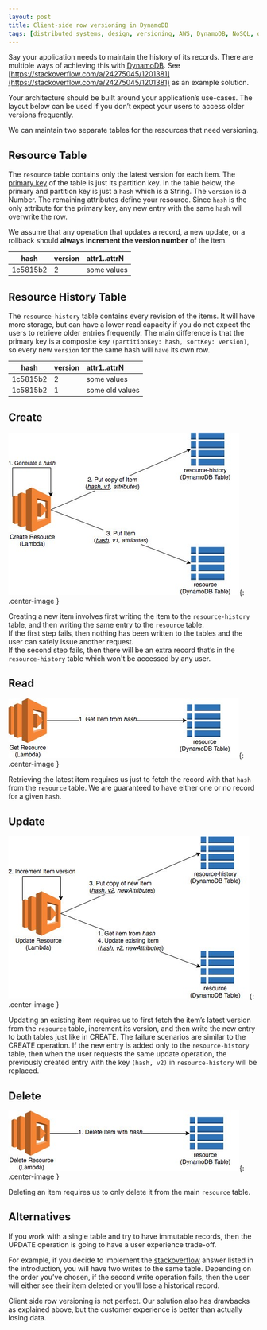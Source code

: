 ```yaml
---
layout: post
title: Client-side row versioning in DynamoDB
tags: [distributed systems, design, versioning, AWS, DynamoDB, NoSQL, databases]
---
```


Say your application needs to maintain the history of its records. 
There are multiple ways of achieving this with [DynamoDB](https://aws.amazon.com/dynamodb/). 
See [https://stackoverflow.com/a/24275045/1201381](https://stackoverflow.com/a/24275045/1201381) as an example solution.

Your architecture should be built around your application’s use-cases. The layout below can be used if you don’t expect your users to access older versions frequently.

We can maintain two separate tables for the resources that need versioning.

## Resource Table

The `resource` table contains only the latest version for each item. 
The [primary key](https://docs.aws.amazon.com/amazondynamodb/latest/developerguide/HowItWorks.CoreComponents.html#HowItWorks.CoreComponents.PrimaryKey) of the table is just its partition key. 
In the table below, the primary and partition key is just a `hash` which is a String. The `version` is a Number. 
The remaining attributes define your resource. 
Since `hash` is the only attribute for the primary key, any new entry with the same `hash` will overwrite the row.

We assume that any operation that updates a record, a new update, or a rollback should **always increment the version number** of the item.

| hash     | version | attr1..attrN |
|:--------:|:--------|:-------------|
| 1c5815b2 | 2       | some values  |

## Resource History Table

The `resource-history` table contains every revision of the items. 
It will have more storage, but can have a lower read capacity if you do not expect the users to retrieve older entries frequently. 
The main difference is that the primary key is a composite key `(partitionKey: hash, sortKey: version)`, so every new `version` for the same hash will `have` its own row.

| hash     | version | attr1..attrN |
|:--------:|:--------|:-------------|
| 1c5815b2 | 2       | some values  |
| 1c5815b2 | 1       |  some old values  |

## Create
![Create](/assets/client-side-row-versioning-in-dynamodb/create.jpeg){: .center-image }

Creating a new item involves first writing the item to the `resource-history` table, and then writing the same entry to the `resource` table.  
If the first step fails, then nothing has been written to the tables and the user can safely issue another request.  
If the second step fails, then there will be an extra record that’s in the `resource-history` table which won't be accessed by any user.

## Read
![Read](/assets/client-side-row-versioning-in-dynamodb/read.jpeg){: .center-image }

Retrieving the latest item requires us just to fetch the record with that `hash` from the `resource` table. We are guaranteed to have either one or no record for a given `hash`.

## Update
![Update](/assets/client-side-row-versioning-in-dynamodb/update.jpeg){: .center-image }

Updating an existing item requires us to first fetch the item’s latest version from the `resource` table, increment its version, and then write the new entry to both tables just like in CREATE.
The failure scenarios are similar to the CREATE operation. If the new entry is 
added only to the `resource-history` table, then when the user requests the same update operation,
the previously created entry with the key `(hash, v2)` in `resource-history` will be replaced.

## Delete
![Delete](/assets/client-side-row-versioning-in-dynamodb/delete.jpeg){: .center-image }

Deleting an item requires us to only delete it from the main `resource` table.

## Alternatives
If you work with a single table and try to have immutable records, then the UPDATE operation is going to have a user experience trade-off.
 
For example, if you decide to implement the [stackoverflow](https://stackoverflow.com/questions/24274570/how-can-i-implement-versioning-without-replacing-with-previous-record-in-dynamod/24275045#24275045) answer listed in the introduction, you will have two writes to the same table. Depending on the order you’ve chosen, if the second write operation fails, then the user will either see their item deleted or you’ll lose a historical record.

Client side row versioning is not perfect. Our solution also has drawbacks as explained above, but the customer experience is better than actually losing data.